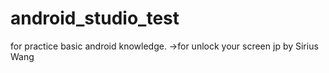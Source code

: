 # android_studio_test
for practice basic android knowledge.
->for unlock your screen jp
by Sirius Wang